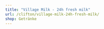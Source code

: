 ```yaml
---
title: "Village Milk - 24h fresh milk"
url: /clifton/village-milk-24h-fresh-milk/
shop: Getränke
---
```

